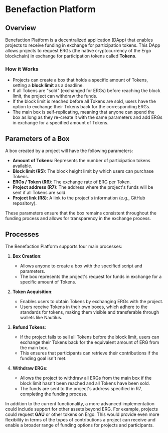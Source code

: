# Benefaction Platform

## Overview
Benefaction Platform is a decentralized application (DApp) that enables projects to receive funding in exchange for participation tokens. This DApp allows projects to request ERGs (the native cryptocurrency of the Ergo blockchain) in exchange for participation tokens called **Tokens**.

### How it Works
- Projects can create a box that holds a specific amount of Tokens, setting a **block limit** as a deadline.
- If all Tokens are "sold" (exchanged for ERGs) before reaching the block limit, the project can withdraw the funds.
- If the block limit is reached before all Tokens are sold, users have the option to exchange their Tokens back for the corresponding ERGs.
- The main box is self-replicating, meaning that anyone can spend the box as long as they re-create it with the same parameters and add ERGs in exchange for a specified amount of Tokens.

## Parameters of a Box
A box created by a project will have the following parameters:

- **Amount of Tokens**: Represents the number of participation tokens available.
- **Block limit (R5)**: The block height limit by which users can purchase Tokens.
- **ERGs / Token (R6)**: The exchange rate of ERG per Token.
- **Project address (R7)**: The address where the project's funds will be sent if all Tokens are sold.
- **Project link (R8)**: A link to the project's information (e.g., GitHub repository).

These parameters ensure that the box remains consistent throughout the funding process and allows for transparency in the exchange process.

## Processes
The Benefaction Platform supports four main processes:

1. **Box Creation**: 
   - Allows anyone to create a box with the specified script and parameters.
   - The box represents the project's request for funds in exchange for a specific amount of Tokens.
   
2. **Token Acquisition**: 
   - Enables users to obtain Tokens by exchanging ERGs with the project.
   - Users receive Tokens in their own boxes, which adhere to the standards for tokens, making them visible and transferable through wallets like Nautilus.

3. **Refund Tokens**: 
   - If the project fails to sell all Tokens before the block limit, users can exchange their Tokens back for the equivalent amount of ERG from the main box.
   - This ensures that participants can retrieve their contributions if the funding goal isn't met.

4. **Withdraw ERGs**: 
   - Allows the project to withdraw all ERGs from the main box if the block limit hasn't been reached and all Tokens have been sold.
   - The funds are sent to the project's address specified in R7, completing the funding process.

In addition to the current functionality, a more advanced implementation could include support for other assets beyond ERG. For example, projects could request **GAU** or other tokens on Ergo. This would provide even more flexibility in terms of the types of contributions a project can receive and enable a broader range of funding options for projects and participants.
